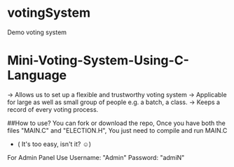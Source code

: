 # votingSystem
Demo voting system
# Mini-Voting-System-Using-C-Language
-> Allows us to set up a flexible and trustworthy voting system
-> Applicable for large as well as small group of people e.g. a batch, a class.
-> Keeps a record of  every voting process.

##How to use?
You can fork or download the repo, Once you have both the files "MAIN.C" and "ELECTION.H", You just need to compile and run MAIN.C

* ( It's too easy, isn't it? ☺)

For Admin Panel Use Username: "Admin" Password: "admiN"

